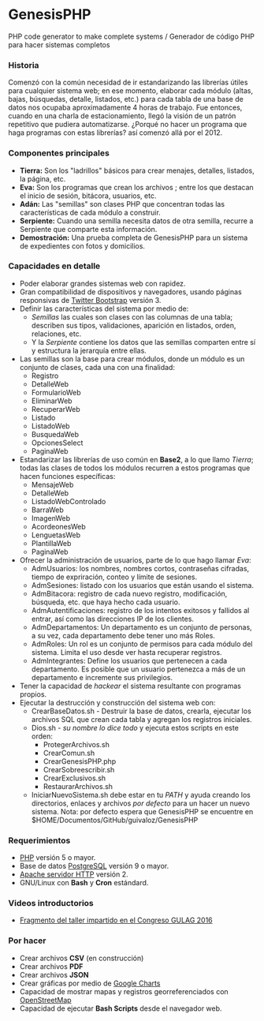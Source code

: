 # GenesisPHP

PHP code generator to make complete systems /  Generador de código PHP para hacer sistemas completos

### Historia

Comenzó con la común necesidad de ir estandarizando las librerías útiles para cualquier sistema web; en ese momento, elaborar cada módulo (altas, bajas, búsquedas, detalle, listados, etc.) para cada tabla de una base de datos nos ocupaba aproximadamente 4 horas de trabajo. Fue entonces, cuando en una charla de estacionamiento, llegó la visión de un patrón repetitivo que pudiera automatizarse. ¿Porqué no hacer un programa que haga programas con estas librerías? así comenzó allá por el 2012.

### Componentes principales

* **Tierra:** Son los "ladrillos" básicos para crear menajes, detalles, listados, la página, etc.
* **Eva:** Son los programas que crean los archivos ; entre los que destacan el inicio de sesión, bitácora, usuarios, etc.
* **Adán:** Las "semillas" son clases PHP que concentran todas las características de cada módulo a construir.
* **Serpiente:** Cuando una semilla necesita datos de otra semilla, recurre a Serpiente que comparte esta información.
* **Demostración:** Una prueba completa de GenesisPHP para un sistema de expedientes con fotos y domicilios.

### Capacidades en detalle

* Poder elaborar grandes sistemas web con rapidez.
* Gran compatibilidad de dispositivos y navegadores, usando páginas responsivas de [Twitter Bootstrap](http://getbootstrap.com/) versión 3.
* Definir las características del sistema por medio de:
    * _Semillas_ las cuales son clases con las columnas de una tabla; describen sus tipos, validaciones, aparición en listados, orden, relaciones, etc.
    * Y la _Serpiente_ contiene los datos que las semillas comparten entre sí y estructura la jerarquía entre ellas.
* Las semillas son la base para crear módulos, donde un módulo es un conjunto de clases, cada una con una finalidad:
    * Registro
    * DetalleWeb
    * FormularioWeb
    * EliminarWeb
    * RecuperarWeb
    * Listado
    * ListadoWeb
    * BusquedaWeb
    * OpcionesSelect
    * PaginaWeb
* Estandarizar las librerías de uso común en **Base2**, a lo que llamo _Tierra_; todas las clases de todos los módulos recurren a estos programas que hacen funciones específicas:
    * MensajeWeb
    * DetalleWeb
    * ListadoWebControlado
    * BarraWeb
    * ImagenWeb
    * AcordeonesWeb
    * LenguetasWeb
    * PlantillaWeb
    * PaginaWeb
* Ofrecer la administración de usuarios, parte de lo que hago llamar _Eva_:
    * AdmUsuarios: los nombres, nombres cortos, contraseñas cifradas, tiempo de expriración, conteo y límite de sesiones.
    * AdmSesiones: listado con los usuarios que están usando el sistema.
    * AdmBitacora: registro de cada nuevo registro, modificación, búsqueda, etc. que haya hecho cada usuario.
    * AdmAutentificaciones: registro de los intentos exitosos y fallidos al entrar, así como las direcciones IP de los clientes.
    * AdmDepartamentos: Un departamento es un conjunto de personas, a su vez, cada departamento debe tener uno más Roles.
    * AdmRoles: Un rol es un conjunto de permisos para cada módulo del sistema. Limita el uso desde ver hasta recuperar registros.
    * AdmIntegrantes: Define los usuarios que pertenecen a cada departamento. Es posible que un usuario pertenezca a más de un departamento e incremente sus privilegios.
* Tener la capacidad de _hackear_ el sistema resultante con programas propios.
* Ejecutar la destrucción y construcción del sistema web con:
    * CrearBaseDatos.sh - Destruir la base de datos, crearla, ejecutar los archivos SQL que crean cada tabla y agregan los registros iniciales.
    * Dios.sh - _su nombre lo dice todo_ y ejecuta estos scripts en este orden:
        * ProtegerArchivos.sh
        * CrearComun.sh
        * CrearGenesisPHP.php
        * CrearSobreescribir.sh
        * CrearExclusivos.sh
        * RestaurarArchivos.sh
    * IniciarNuevoSistema.sh debe estar en tu _PATH_ y ayuda creando los directorios, enlaces y archivos _por defecto_ para un hacer un nuevo sistema. Nota: por defecto espera que GenesisPHP se encuentre en $HOME/Documentos/GitHub/guivaloz/GenesisPHP

### Requerimientos

* [PHP](http://php.net/) versión 5 o mayor.
* Base de datos [PostgreSQL](https://www.postgresql.org/) versión 9 o mayor.
* [Apache servidor HTTP](https://httpd.apache.org/) versión 2.
* GNU/Linux con **Bash** y **Cron** estándard.

### Videos introductorios

* [Fragmento del taller impartido en el Congreso GULAG 2016](https://www.youtube.com/watch?v=35cEw8CTWL8)

### Por hacer

* Crear archivos **CSV** (en construcción)
* Crear archivos **PDF**
* Crear archivos **JSON**
* Crear gráficas por medio de [Google Charts](https://developers.google.com/chart/)
* Capacidad de mostrar mapas y registros georreferenciados con [OpenStreetMap](https://switch2osm.org/)
* Capacidad de ejecutar **Bash Scripts** desde el navegador web.
